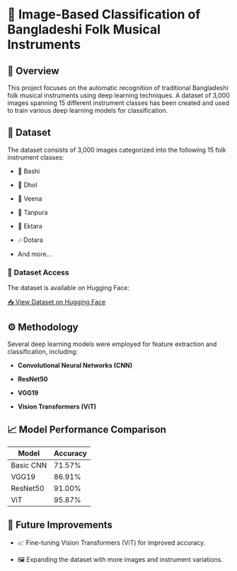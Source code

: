 
  

# 🎵 Image-Based Classification of Bangladeshi Folk Musical Instruments

  

## 📌 Overview

This project focuses on the automatic recognition of traditional Bangladeshi folk musical instruments using deep learning techniques. A dataset of 3,000 images spanning 15 different instrument classes has been created and used to train various deep learning models for classification.

  

## 🎼 Dataset

The dataset consists of 3,000 images categorized into the following 15 folk instrument classes:

- 🎷 Bashi

- 🥁 Dhol

- 🎻 Veena

- 🎸 Tanpura

- 🎵 Ektara

- 🎶 Dotara

- And more...

  

### 📂 Dataset Access

The dataset is available on Hugging Face:

[📥 View Dataset on Hugging Face](https://huggingface.co/datasets/joy37/bangladeshi_folk_musical_instrument)

  

## ⚙️ Methodology

Several deep learning models were employed for feature extraction and classification, including:

-  **Convolutional Neural Networks (CNN)**

-  **ResNet50**

-  **VGG19**

-  **Vision Transformers (ViT)**

  


## 📈 Model Performance Comparison
|  Model    |  Accuracy |
|------------|------------|
|  Basic CNN | 71.57% |
|  VGG19  | 86.91% |
|  ResNet50 | 91.00% |
|  ViT     | 95.87% |

  
  
  

## 🔮 Future Improvements

- 📈 Fine-tuning Vision Transformers (ViT) for improved accuracy.

- 🖼 Expanding the dataset with more images and instrument variations.